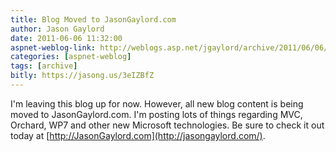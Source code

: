 ```yaml
---
title: Blog Moved to JasonGaylord.com
author: Jason Gaylord
date: 2011-06-06 11:32:00
aspnet-weblog-link: http://weblogs.asp.net/jgaylord/archive/2011/06/06/blog-moved-to-jasongaylord-com.aspx
categories: [aspnet-weblog]
tags: [archive]
bitly: https://jasong.us/3eIZBfZ
---
```


I'm leaving this blog up for now. However, all new blog content is being moved to JasonGaylord.com. I'm posting lots of things regarding MVC, Orchard, WP7 and other new Microsoft technologies. Be sure to check it out today at [http://JasonGaylord.com](http://jasongaylord.com/).